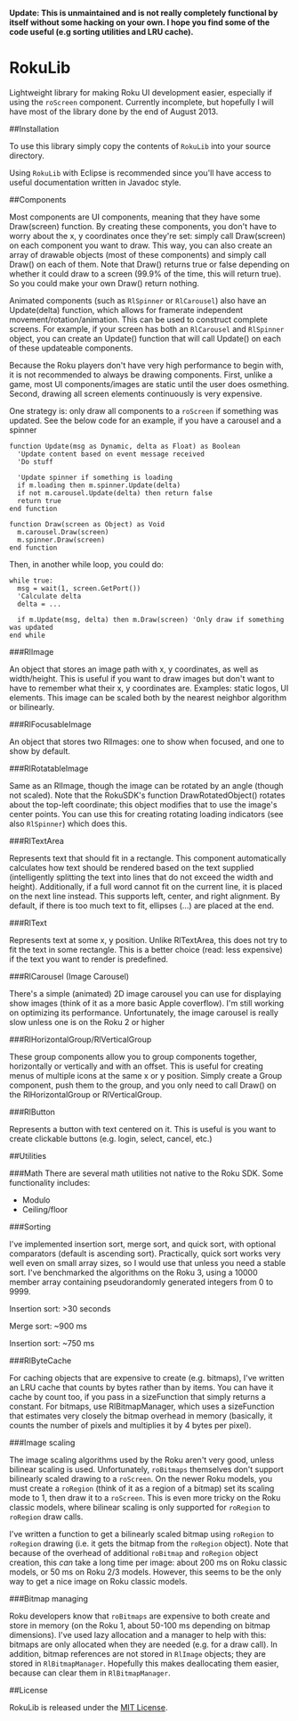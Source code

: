 **Update: This is unmaintained and is not really completely functional by itself without some hacking on your own. I hope you find some of the code useful (e.g sorting utilities and LRU cache).**

RokuLib
=======

Lightweight library for making Roku UI development easier, especially if using the ``roScreen`` component. Currently incomplete, but hopefully I will have most of the library done by the end of August 2013.

##Installation

To use this library simply copy the contents of ``RokuLib`` into your source directory.

Using ``RokuLib`` with Eclipse is recommended since you'll have access to useful documentation written in Javadoc style.

##Components

Most components are UI components, meaning that they have some Draw(screen) function. By creating these components, you don't have to worry about the x, y coordinates once they're set: simply call Draw(screen) on each component you want to draw. This way, you can also create an array of drawable objects (most of these components) and simply call Draw() on each of them. Note that Draw() returns true or false depending on whether it could draw to a screen (99.9% of the time, this will return true). So you could make your own Draw() return nothing.

Animated components (such as ``RlSpinner`` or ``RlCarousel``) also have an Update(delta) function, which allows for framerate independent movement/rotation/animation. This can be used to construct complete screens. For example, if your screen has both an ``RlCarousel`` and ``RlSpinner`` object, you can create an Update() function that will call Update() on each of these updateable components.

Because the Roku players don't have very high performance to begin with, it is not recommended to always be drawing components. First, unlike a game, most UI components/images are static until the user does osmething. Second, drawing all screen elements continuously is very expensive.

One strategy is: only draw all components to a ``roScreen`` if something was updated. See the below code for an example, if you have a carousel and a spinner

```
function Update(msg as Dynamic, delta as Float) as Boolean
  'Update content based on event message received
  'Do stuff
  
  'Update spinner if something is loading
  if m.loading then m.spinner.Update(delta)
  if not m.carousel.Update(delta) then return false
  return true
end function

function Draw(screen as Object) as Void
  m.carousel.Draw(screen)
  m.spinner.Draw(screen)
end function
```

Then, in another while loop, you could do:

```
while true:
  msg = wait(1, screen.GetPort())
  'Calculate delta
  delta = ...
  
  if m.Update(msg, delta) then m.Draw(screen) 'Only draw if something was updated
end while
```

###RlImage

An object that stores an image path with x, y coordinates, as well as width/height. This is useful if you want to draw images but don't want to have to remember what their x, y coordinates are. Examples: static logos, UI elements. This image can be scaled both by the nearest neighbor algorithm or bilinearly.

###RlFocusableImage

An object that stores two RlImages: one to show when focused, and one to show by default.

###RlRotatableImage

Same as an RlImage, though the image can be rotated by an angle (though not scaled). Note that the RokuSDK's function DrawRotatedObject() rotates about the top-left coordinate; this object modifies that to use the image's center points. You can use this for creating rotating loading indicators (see also ``RlSpinner``) which does this.

###RlTextArea

Represents text that should fit in a rectangle. This component automatically calculates how text should be rendered based on the text supplied (intelligently splitting the text into lines that do not exceed the width and height). Additionally, if a full word cannot fit on the current line, it is placed on the next line instead. This supports left, center, and right alignment. By default, if there is too much text to fit, ellipses (...) are placed at the end.

###RlText

Represents text at some x, y position. Unlike RlTextArea, this does not try to fit the text in some rectangle. This is a better choice (read: less expensive) if the text you want to render is predefined.

###RlCarousel (Image Carousel)

There's a simple (animated) 2D image carousel you can use for displaying show images (think of it as a more basic Apple coverflow). I'm still working on optimizing its performance. Unfortunately, the image carousel is really slow unless one is on the Roku 2 or higher

###RlHorizontalGroup/RlVerticalGroup

These group components allow you to group components together, horizontally or vertically and with an offset. This is useful for creating menus of multiple icons at the same x or y position. Simply create a Group component, push them to the group, and you only need to call Draw() on the RlHorizontalGroup or RlVerticalGroup.

###RlButton

Represents a button with text centered on it. This is useful is you want to create clickable buttons (e.g. login, select, cancel, etc.)

##Utilities

###Math
There are several math utilities not native to the Roku SDK. Some functionality includes:

- Modulo
- Ceiling/floor

###Sorting

I've implemented insertion sort, merge sort, and quick sort, with optional comparators (default is ascending sort). Practically, quick sort works very well even on small array sizes, so I would use that unless you need a stable sort. I've benchmarked the algorithms on the Roku 3, using a 10000 member array containing pseudorandomly generated integers from 0 to 9999.

Insertion sort: >30 seconds

Merge sort: ~900 ms

Insertion sort: ~750 ms

###RlByteCache

For caching objects that are expensive to create (e.g. bitmaps), I've written an LRU cache that counts by bytes rather than by items. You can have it cache by count too, if you pass in a sizeFunction that simply returns a constant. For bitmaps, use RlBitmapManager, which uses a sizeFunction that estimates very closely the bitmap overhead in memory (basically, it counts the number of pixels and multiplies it by 4 bytes per pixel).

###Image scaling

The image scaling algorithms used by the Roku aren't very good, unless bilinear scaling is used. Unfortunately, ``roBitmaps`` themselves don't support bilinearly scaled drawing to a ``roScreen``. On the newer Roku models, you must create a ``roRegion`` (think of it as a region of a bitmap) set its scaling mode to 1, then draw it to a ``roScreen``. This is even more tricky on the Roku classic models, where bilinear scaling is only supported for ``roRegion`` to ``roRegion`` draw calls.

I've written a function to get a bilinearly scaled bitmap using ``roRegion`` to ``roRegion`` drawing (i.e. it gets the bitmap from the ``roRegion`` object). Note that because of the overhead of additional ``roBitmap`` and ``roRegion`` object creation, this *can* take a long time per image: about 200 ms on Roku classic models, or 50 ms on Roku 2/3 models. However, this seems to be the only way to get a nice image on Roku classic models.

###Bitmap managing

Roku developers know that ``roBitmaps`` are expensive to both create and store in memory (on the Roku 1, about 50-100 ms depending on bitmap dimensions). I've used lazy allocation and a manager to help with this: bitmaps are only allocated when they are needed (e.g. for a draw call). In addition, bitmap references are not stored in ``RlImage`` objects; they are stored in ``RlBitmapManager``. Hopefully this makes deallocating them easier, because can clear them in ``RlBitmapManager``. 

##License

RokuLib is released under the [MIT License](LICENSE.txt).
